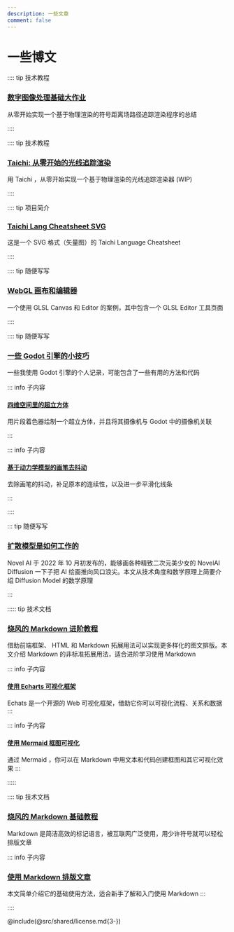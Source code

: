 ```yaml
---
description: 一些文章
comment: false
---
```


# 一些博文

:::: tip 技术教程
### [数字图像处理基础大作业](s/20221231DIP.md)

从零开始实现一个基于物理渲染的符号距离场路径追踪渲染程序的总结

::::



:::: tip 技术教程
### [Taichi: 从零开始的光线追踪渲染](w/taichi-ray-tracing.md)

用 Taichi ，从零开始实现一个基于物理渲染的光线追踪渲染器 (WIP)

::::

:::: tip 项目简介
### [Taichi Lang Cheatsheet SVG](p/taichi-lang-cheatsheet-svg.md)

这是一个 SVG 格式（矢量图）的 Taichi Language Cheatsheet

::::

:::: tip 随便写写
### [WebGL 画布和编辑器](w/glsl-canvas-and-editor.md)

一个使用 GLSL Canvas 和 Editor 的案例，其中包含一个 GLSL Editor 工具页面

::::

:::: tip 随便写写
### [一些 Godot 引擎的小技巧](w/some-godot-tips.md)

一些我使用 Godot 引擎的个人记录，可能包含了一些有用的方法和代码

::: info 子内容

#### [四维空间里的超立方体](w/godot-cube-4d.md)

用片段着色器绘制一个超立方体，并且将其摄像机与 Godot 中的摄像机关联

:::

::: info 子内容

#### [基于动力学模型的画笔去抖动](w/godot-smooth-brush.md)

去除画笔的抖动，补足原本的连续性，以及进一步平滑化线条

:::

::::

::: tip 随便写写
### [扩散模型是如何工作的](w/how-diffusion-models-work.md)

Novel AI 于 2022 年 10 月初发布的，能够画各种精致二次元美少女的 NovelAI Diffusion 一下子把 AI 绘画推向风口浪尖。本文从技术角度和数学原理上简要介绍 Diffusion Model 的数学原理

:::

::::: tip 技术文档
### [烧风的 Markdown 进阶教程](p/advanced-use-of-markdown.md)

借助前端框架、 HTML 和 Markdown 拓展用法可以实现更多样化的图文排版。本文介绍 Markdown 的非标准拓展用法，适合进阶学习使用 Markdown

::: info 子内容
#### [使用 Echarts 可视化框架](p/use-echarts-in-markdown.md)

Echats 是一个开源的 Web 可视化框架，借助它你可以可视化流程、关系和数据
:::

::: info 子内容
#### [使用 Mermaid 框图可视化](p/use-mermaid-in-markdwon.md)

通过 Mermaid ，你可以在 Markdown 中用文本和代码创建框图和其它可视化效果
:::

:::::

:::: tip 技术文档
### [烧风的 Markdown 基础教程](p/basic-tutorial-for-markdown.md)

Markdown 是简洁高效的标记语言，被互联网广泛使用，用少许符号就可以轻松排版文章

::: info 子内容
### [使用 Markdown 排版文章](p/how-to-use-markdown.md)

本文简单介绍它的基础使用方法，适合新手了解和入门使用 Markdown
:::


::::

@include(@src/shared/license.md{3-})